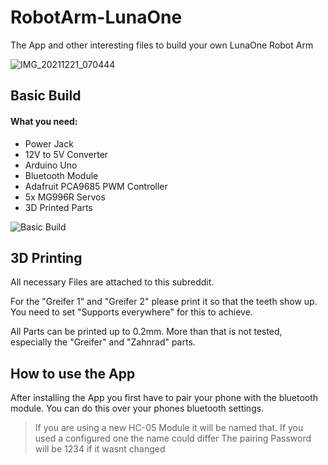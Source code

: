 # RobotArm-LunaOne
The App and other interesting files to build your own LunaOne Robot Arm

![IMG_20211221_070444](https://user-images.githubusercontent.com/43731826/147088112-ccfa90cb-4773-4f00-a7b4-66fb38f28338.jpg)

## Basic Build

#### What you need:
- Power Jack
- 12V to 5V Converter
- Arduino Uno
- Bluetooth Module
- Adafruit PCA9685 PWM Controller
- 5x MG996R Servos
- 3D Printed Parts

![Basic Build](https://user-images.githubusercontent.com/43731826/147089719-1434631e-51ea-4a56-9b6e-ee174c6e3278.PNG)

## 3D Printing

All necessary Files are attached to this subreddit.

For the "Greifer 1" and "Greifer 2" please print it so that the teeth show up.
You need to set "Supports everywhere" for this to achieve.

All Parts can be printed up to 0.2mm. More than that is not tested, especially the
"Greifer" and "Zahnrad" parts.

## How to use the App

After installing the App you first have to pair your phone with the bluetooth module.
You can do this over your phones bluetooth settings. 

> If you are using a new HC-05 Module it will be named that. If you used a configured one the name could differ
> The pairing Password will be 1234 if it wasnt changed

